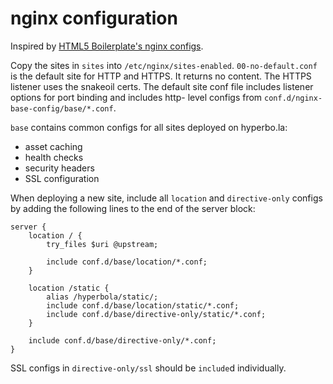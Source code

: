 # nginx configuration

Inspired by
[HTML5 Boilerplate's nginx configs](https://github.com/h5bp/server-configs-nginx).

Copy the sites in `sites` into `/etc/nginx/sites-enabled`. `00-no-default.conf`
is the default site for HTTP and HTTPS. It returns no content. The HTTPS
listener uses the snakeoil certs. The default site conf file includes listener
options for port binding and includes http- level configs from
`conf.d/nginx-base-config/base/*.conf`.

`base` contains common configs for all sites deployed on hyperbo.la:

-   asset caching
-   health checks
-   security headers
-   SSL configuration

When deploying a new site, include all `location` and `directive-only` configs
by adding the following lines to the end of the server block:

```nginx
server {
    location / {
        try_files $uri @upstream;

        include conf.d/base/location/*.conf;
    }

    location /static {
        alias /hyperbola/static/;
        include conf.d/base/location/static/*.conf;
        include conf.d/base/directive-only/static/*.conf;
    }

    include conf.d/base/directive-only/*.conf;
}
```

SSL configs in `directive-only/ssl` should be `include`d individually.

